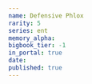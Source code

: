 ```yaml
---
name: Defensive Phlox
rarity: 5
series: ent
memory_alpha:
bigbook_tier: -1
in_portal: true
date:
published: true
---
```



